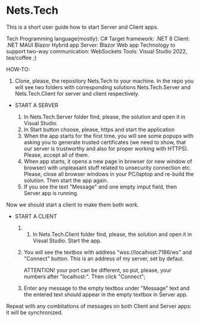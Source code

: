 # Nets.Tech
This is a short user guide how to start Server and Client apps.

Tech
Programming language(mostly): C#
Target framework: .NET 8
Client: .NET MAUI Blazor Hybrid app
Server: Blazor Web app
Technology to support two-way communication: WebSockets
Tools: Visual Studio 2022, tea/coffee ;)

HOW-TO:
1. Clone, please, the repository Nets.Tech to your machine. In the repo you will see two folders with corresponding solutions Nets.Tech.Server and Nets.Tech.Client for server and client respectively.

- START A SERVER

	1. In Nets.Tech.Server folder find, please, the solution and open it in Visual Studio. 
	2. In Start button choose, please, https and start the application
	3. When the app starts for the first time, you will see some popups with asking you to generate trusted certificates (we need to show, that our server is 
     trustworthy and also for proper working with HTTPS). Please, accept all of them. 
  4. When app starts, it opens a new page in browser (or new window of browser) with unpleasant stuff related to unsecurity connection etc. Please, close all 
     browser windows in your PC/laptop and re-build the solution. Then start the app again.
  5. If you see the text "Message" and one empty imput field, then Server app is running.

Now we should start a client to make them both work.

- START A CLIENT

  1. 1. In Nets.Tech.Client folder find, please, the solution and open it in Visual Studio. Start the app.
  2. You will see the textbox with address "wss://localhost:7186/ws" and "Connect" button. This is an address of my server, set by defaut. 

     ATTENTION! your port can be different, so put, please, your numbers after "localhost:". Then click "Connect";

  3. Enter any message to the empty textbox under "Message" text and the entered text should appear in the empty textbox in Server app. 

Repeat with any combitations of messages on both Client and Server apps: it will be synchronized.
